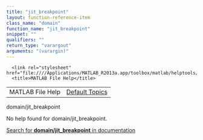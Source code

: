 ```yaml
---
title: "jit_breakpoint"
layout: function-reference-item
class_name: "domain"
function_name: "jit_breakpoint"
snippet: ""
qualifiers: ""
return_type: "varargout"
arguments: "(varargin)"
---
```


<html>
   <head>
      <meta http-equiv="Content-Type" content="text/html; charset=utf-8">
   
      <link rel="stylesheet" href="file:////Applications/MATLAB_R2013a.app/toolbox/matlab/helptools/private/helpwin.css">
      <title>MATLAB File Help</title>
   </head>
   <body>
      <!--Single-page help-->
      <table border="0" cellspacing="0" width="100%">
         <tr class="subheader">
            <td class="headertitle">MATLAB File Help</td>
            <td class="subheader-right"><a href="matlab:helpwin">Default Topics</a></td>
         </tr>
      </table>
      <div class="title">domain/jit_breakpoint</div>
      <!--No help found-->
      <p>No help found for <span class="helptopic">domain/jit_breakpoint</span>.
      </p>
      <p><a href="matlab:docsearch('domain/jit_breakpoint')">
            Search for <b>domain/jit_breakpoint</b> in documentation
            </a></p>
   </body>
</html>
